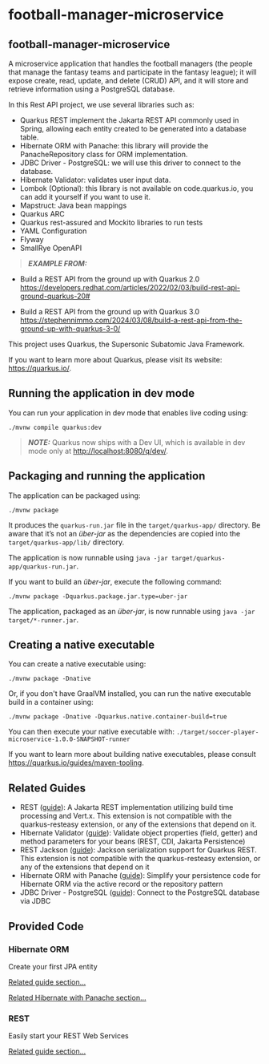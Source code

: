 # football-manager-microservice

## football-manager-microservice

A microservice application that handles the football managers (the people that manage the fantasy teams and participate in the fantasy league);
it will expose create, read, update, and delete (CRUD) API, and it will store and retrieve information using a PostgreSQL database.

In this Rest API project, we use several libraries such as:

- Quarkus REST implement the Jakarta REST API commonly used in Spring, allowing each entity created to be generated into a database table.
- Hibernate ORM with Panache: this library will provide the PanacheRepository class for ORM implementation.
- JDBC Driver - PostgreSQL: we will use this driver to connect to the database.
- Hibernate Validator: validates user input data.
- Lombok (Optional): this library is not available on code.quarkus.io, you can add it yourself if you want to use it.
- Mapstruct: Java bean mappings
- Quarkus ARC
- Quarkus rest-assured and Mockito libraries to run tests
- YAML Configuration
- Flyway
- SmallRye OpenAPI

> **_EXAMPLE FROM:_** 

- Build a REST API from the ground up with Quarkus 2.0
<https://developers.redhat.com/articles/2022/02/03/build-rest-api-ground-quarkus-20#>

- Build a REST API from the ground up with Quarkus 3.0
<https://stephennimmo.com/2024/03/08/build-a-rest-api-from-the-ground-up-with-quarkus-3-0/>

This project uses Quarkus, the Supersonic Subatomic Java Framework.

If you want to learn more about Quarkus, please visit its website: <https://quarkus.io/>.

## Running the application in dev mode

You can run your application in dev mode that enables live coding using:

```shell script
./mvnw compile quarkus:dev
```

> **_NOTE:_**  Quarkus now ships with a Dev UI, which is available in dev mode only at <http://localhost:8080/q/dev/>.

## Packaging and running the application

The application can be packaged using:

```shell script
./mvnw package
```

It produces the `quarkus-run.jar` file in the `target/quarkus-app/` directory.
Be aware that it’s not an _über-jar_ as the dependencies are copied into the `target/quarkus-app/lib/` directory.

The application is now runnable using `java -jar target/quarkus-app/quarkus-run.jar`.

If you want to build an _über-jar_, execute the following command:

```shell script
./mvnw package -Dquarkus.package.jar.type=uber-jar
```

The application, packaged as an _über-jar_, is now runnable using `java -jar target/*-runner.jar`.

## Creating a native executable

You can create a native executable using:

```shell script
./mvnw package -Dnative
```

Or, if you don't have GraalVM installed, you can run the native executable build in a container using:

```shell script
./mvnw package -Dnative -Dquarkus.native.container-build=true
```

You can then execute your native executable with: `./target/soccer-player-microservice-1.0.0-SNAPSHOT-runner`

If you want to learn more about building native executables, please consult <https://quarkus.io/guides/maven-tooling>.

## Related Guides

- REST ([guide](https://quarkus.io/guides/rest)): A Jakarta REST implementation utilizing build time processing and Vert.x. This extension is not compatible with the quarkus-resteasy extension, or any of the extensions that depend on it.
- Hibernate Validator ([guide](https://quarkus.io/guides/validation)): Validate object properties (field, getter) and method parameters for your beans (REST, CDI, Jakarta Persistence)
- REST Jackson ([guide](https://quarkus.io/guides/rest#json-serialisation)): Jackson serialization support for Quarkus REST. This extension is not compatible with the quarkus-resteasy extension, or any of the extensions that depend on it
- Hibernate ORM with Panache ([guide](https://quarkus.io/guides/hibernate-orm-panache)): Simplify your persistence code for Hibernate ORM via the active record or the repository pattern
- JDBC Driver - PostgreSQL ([guide](https://quarkus.io/guides/datasource)): Connect to the PostgreSQL database via JDBC

## Provided Code

### Hibernate ORM

Create your first JPA entity

[Related guide section...](https://quarkus.io/guides/hibernate-orm)

[Related Hibernate with Panache section...](https://quarkus.io/guides/hibernate-orm-panache)


### REST

Easily start your REST Web Services

[Related guide section...](https://quarkus.io/guides/getting-started-reactive#reactive-jax-rs-resources)
